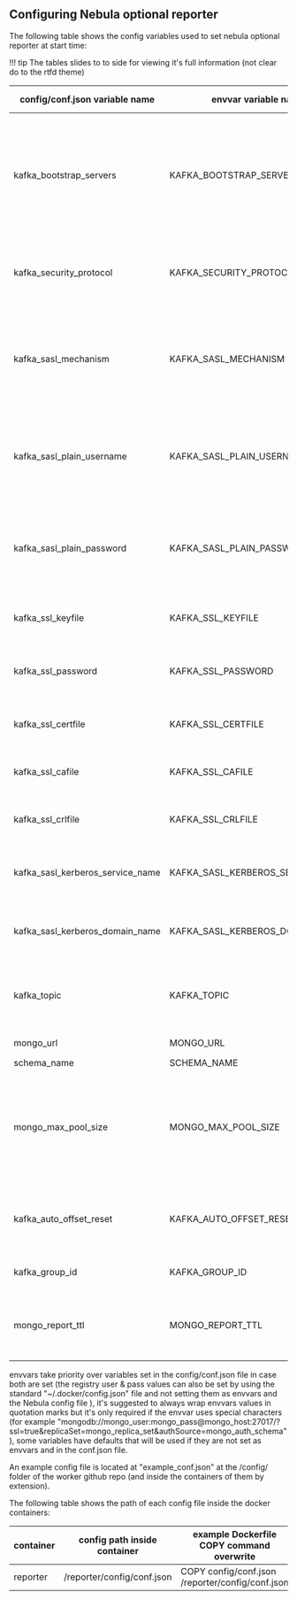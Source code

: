 ## Configuring Nebula optional reporter

The following table shows the config variables used to set nebula optional reporter at start time:

!!! tip
    The tables slides to to side for viewing it's full information (not clear do to the rtfd theme)

| config/conf.json variable name     | envvar variable name             | default value                | example value                                                                                                        | type   | description                                                                                                                                                                                                                | required |
|------------------------------------|----------------------------------|------------------------------|----------------------------------------------------------------------------------------------------------------------|--------|----------------------------------------------------------------------------------------------------------------------------------------------------------------------------------------------------------------------------|----------|
| kafka_bootstrap_servers            | KAFKA_BOOTSTRAP_SERVERS          |                              | mykafka.mydomain.com:9092 or empty                                                                                   | string | the FQDN\ip address of the bootstrap kafka nodes, if not set everything regarding the optional reporting system will be unused, setting it to any value is the trigger to turn on the reporting component of the workers   | yes      |
| kafka_security_protocol            | KAFKA_SECURITY_PROTOCOL          | PLAINTEXT                    | PLAINTEXT, SSL, SASL_PLAINTEXT, SASL_SSL                                                                             | string | Protocol used to communicate with the kafka brokers, valid values are PLAINTEXT, SSL, SASL_PLAINTEXT or  SASL_SSL                                                                                                          | no       |
| kafka_sasl_mechanism               | KAFKA_SASL_MECHANISM             |                              | PLAIN or empty                                                                                                       | string | string picking sasl mechanism when security_protocol is SASL_PLAINTEXT or SASL_SSL. valid values are PLAIN or EMPTY, leaving empty\undefeind will mean sasl is not used                                                    | no       |
| kafka_sasl_plain_username          | KAFKA_SASL_PLAIN_USERNAME        |                              | mysaslusername or empty                                                                                              | string | the username to use to connect to the kafka brokers if kafka_sasl_mechanism is set to PLAIN & kafka_security_protocol is set to SASL_PLAINTEXT                                                                             | no       |
| kafka_sasl_plain_password          | KAFKA_SASL_PLAIN_PASSWORD        |                              | mysaslpassword or empty                                                                                              | string | the password to use to connect to the kafka brokers if kafka_sasl_mechanism is set to PLAIN & kafka_security_protocol is set to SASL_PLAINTEXT                                                                             | no       |
| kafka_ssl_keyfile                  | KAFKA_SSL_KEYFILE                |                              | /mykeyfile or empty                                                                                                  | string | path of SSL keyfile to connecto to the kafka brokers with if SSL is set to be used                                                                                                                                         | no       |
| kafka_ssl_password                 | KAFKA_SSL_PASSWORD               |                              | mysslpassword or empty                                                                                               | string | path of SSL keyfile password to connecto to the kafka brokers with if SSL is set to be used                                                                                                                                | no       |
| kafka_ssl_certfile                 | KAFKA_SSL_CERTFILE               |                              | /mycertfile or empty                                                                                                 | string | path of SSL certfile to connecto to the kafka brokers with if SSL is set to be used                                                                                                                                        | no       |
| kafka_ssl_cafile                   | KAFKA_SSL_CAFILE                 |                              | /mycafile or empty                                                                                                   | string | path of SSL cafile to connecto to the kafka brokers with if SSL is set to be used                                                                                                                                          | no       |
| kafka_ssl_crlfile                  | KAFKA_SSL_CRLFILE                |                              | /mycrlfile or empty                                                                                                  | string | path of SSL crlfile to connecto to the kafka brokers with if SSL is set to be used                                                                                                                                         | no       |
| kafka_sasl_kerberos_service_name   | KAFKA_SASL_KERBEROS_SERVICE_NAME | kafka                        | kafka                                                                                                                | string | the kerberos service name used to connect to the kafka brokers if kerberos is configured to be used                                                                                                                        | no       |
| kafka_sasl_kerberos_domain_name    | KAFKA_SASL_KERBEROS_DOMAIN_NAME  | kafka                        | kafka                                                                                                                | string | the kerberos domain name used to connect to the kafka brokers if kerberos is configured to be used                                                                                                                         | no       |
| kafka_topic                        | KAFKA_TOPIC                      | nebula-reports               | my-nebula-kafka-topic                                                                                                | string | the kafka topic name reports will be written to, it's up to the admin to ensure proper topic sizing\partitioning on the kafka side                                                                                         | no       |
| mongo_url                          | MONGO_URL                        |                              | mongodb://mongo_user:mongo_pass@mongo_host:27017/?ssl=true&replicaSet=mongo_replica_set&authSource=mongo_auth_schema | string | mongo URI string                                                                                                                                                                                                           | yes      |
| schema_name                        | SCHEMA_NAME                      | nebula                       | mongo_schema                                                                                                         | string | mongo schema name                                                                                                                                                                                                          | yes      |
| mongo_max_pool_size                | MONGO_MAX_POOL_SIZE              | 25                           | 100                                                                                                                  | int    | the size of the connection pool between the manager and the backend MongoDB - a good rule of thumb is to have 3 for each device_group in the cluster but no more then 100 at most                                          | yes      |
| kafka_auto_offset_reset            | KAFKA_AUTO_OFFSET_RESET          | earliest                     | latest                                                                                                               | string | the point to start pulling data from Kafka should the current data point is not avilable, must be either "earliest" or "latest"                                                                                            | no       |
| kafka_group_id                     | KAFKA_GROUP_ID                   | nebula-reporter-group        | my-kafka-consumer-group                                                                                              | string | the group ID of the kafka consumers.                                                                                                                                                                                       | no       |
| mongo_report_ttl                   | MONGO_REPORT_TTL                 | 3600                         | 1800                                                                                                                 | int    | the amount of time in seconds which the reports will be saved in the backend DB after being pulled from Kafka                                                                                                              | no       |


envvars take priority over variables set in the config/conf.json file in case both are set (the registry user & pass values can also be set by using the standard "~/.docker/config.json" file and not setting them as envvars and the Nebula config file ), it's suggested to always wrap envvars values in quotation marks but it's only required if the envvar uses special characters (for example "mongodb://mongo_user:mongo_pass@mongo_host:27017/?ssl=true&replicaSet=mongo_replica_set&authSource=mongo_auth_schema"), some variables have defaults that will be used if they are not set as envvars and in the conf.json file.

An example config file is located at "example_conf.json" at the /config/ folder of the worker github repo (and inside the containers of them by extension).

The following table shows the path of each config file inside the docker containers:

| container      | config path inside container | example Dockerfile COPY command overwrite        |
|----------------|------------------------------|--------------------------------------------------|
| reporter       | /reporter/config/conf.json   | COPY config/conf.json /reporter/config/conf.json |
